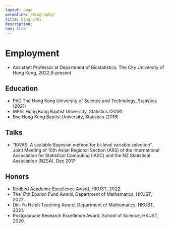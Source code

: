 ```yaml
---
layout: page
permalink: /Biography/
title: Biography
description: 
nav: true
---
```


# Employment
- Assistant Professor at Department of Biostatistics, The City University of Hong Kong, 2022.8-present

## Education
- PhD The Hong Kong University of Science and Technology, Statistics (2021)
- MPhil Hong Kong Baptist University, Statistics (2018)
- Bsc Hong Kong Baptist University, Statistics (2016)

<!-- # Profession activities
- Journal reviewer
	- Journal of Computational and Graphical Statistics
	- The American Journal of Human Genetics
	- Bioinformatics
	- PLOS Genetics
	- Frontiers in Genetics -->


## Talks

- “BIVAS: A scalable Bayesian method for bi-level variable selection”, Joint Meeting of 10th Asian Regional Section (ARS) of the International Association for Statistical Computing (IASC) and the NZ Statistical Association (NZSA). Dec 2017


## Honors

- Redbird Academic Excellence Award, HKUST, 2022.
- The 17th Epsilon Fund Award, Department of Mathematics, HKUST, 2022.
- Din-Yu Hsieh Teaching Award, Department of Mathematics, HKUST, 2021.
- Postgraduate Research Excellence Award, School of Science, HKUST, 2020.

